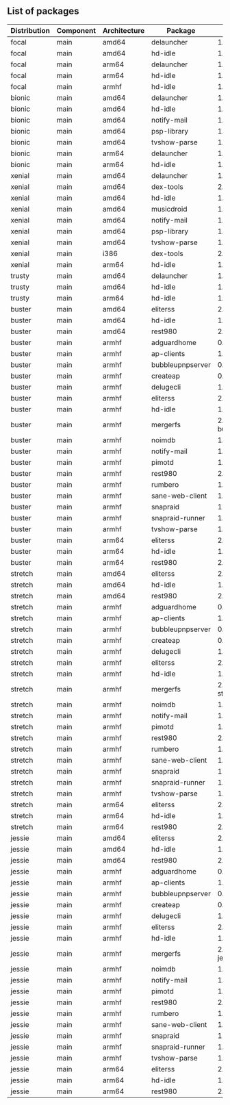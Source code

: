## List of packages

| Distribution | Component | Architecture | Package | Version |
| ------------ | ------ | -------- | ------- | ------- |
|focal|main|amd64|delauncher|1.5.1|
|focal|main|amd64|hd-idle|1.12|
|focal|main|arm64|delauncher|1.5.1|
|focal|main|arm64|hd-idle|1.12|
|focal|main|armhf|hd-idle|1.12|
|bionic|main|amd64|delauncher|1.5.1|
|bionic|main|amd64|hd-idle|1.12|
|bionic|main|amd64|notify-mail|1.2.2|
|bionic|main|amd64|psp-library|1.4.0|
|bionic|main|amd64|tvshow-parse|1.15.0|
|bionic|main|arm64|delauncher|1.5.1|
|bionic|main|arm64|hd-idle|1.11|
|xenial|main|amd64|delauncher|1.5.1|
|xenial|main|amd64|dex-tools|2.0-ado1|
|xenial|main|amd64|hd-idle|1.12|
|xenial|main|amd64|musicdroid|1.6.1|
|xenial|main|amd64|notify-mail|1.2.2|
|xenial|main|amd64|psp-library|1.4.0|
|xenial|main|amd64|tvshow-parse|1.15.0|
|xenial|main|i386|dex-tools|2.0-ado1|
|xenial|main|arm64|hd-idle|1.11|
|trusty|main|amd64|delauncher|1.5.1|
|trusty|main|amd64|hd-idle|1.12|
|trusty|main|arm64|hd-idle|1.11|
|buster|main|amd64|eliterss|2.27.0|
|buster|main|amd64|hd-idle|1.12|
|buster|main|amd64|rest980|2.1.0~ado4|
|buster|main|armhf|adguardhome|0.105.0|
|buster|main|armhf|ap-clients|1.1.1|
|buster|main|armhf|bubbleupnpserver|0.9-5~ado4|
|buster|main|armhf|createap|0.4.6~ado4|
|buster|main|armhf|delugecli|1.4.3|
|buster|main|armhf|eliterss|2.27.0|
|buster|main|armhf|hd-idle|1.12|
|buster|main|armhf|mergerfs|2.32.2~debian-buster|
|buster|main|armhf|noimdb|1.1.0|
|buster|main|armhf|notify-mail|1.2.2|
|buster|main|armhf|pimotd|1.2.0|
|buster|main|armhf|rest980|2.1.0~ado4|
|buster|main|armhf|rumbero|1.0.0|
|buster|main|armhf|sane-web-client|1.4|
|buster|main|armhf|snapraid|11.3-1|
|buster|main|armhf|snapraid-runner|1.1.0|
|buster|main|armhf|tvshow-parse|1.15.0|
|buster|main|arm64|eliterss|2.27.0|
|buster|main|arm64|hd-idle|1.12|
|buster|main|arm64|rest980|2.1.0~ado4|
|stretch|main|amd64|eliterss|2.27.0|
|stretch|main|amd64|hd-idle|1.12|
|stretch|main|amd64|rest980|2.1.0~ado4|
|stretch|main|armhf|adguardhome|0.105.0|
|stretch|main|armhf|ap-clients|1.1.1|
|stretch|main|armhf|bubbleupnpserver|0.9-5~ado4|
|stretch|main|armhf|createap|0.4.6~ado4|
|stretch|main|armhf|delugecli|1.4.3|
|stretch|main|armhf|eliterss|2.27.0|
|stretch|main|armhf|hd-idle|1.12|
|stretch|main|armhf|mergerfs|2.32.2~debian-stretch|
|stretch|main|armhf|noimdb|1.1.0|
|stretch|main|armhf|notify-mail|1.2.2|
|stretch|main|armhf|pimotd|1.2.0|
|stretch|main|armhf|rest980|2.1.0~ado4|
|stretch|main|armhf|rumbero|1.0.0|
|stretch|main|armhf|sane-web-client|1.4|
|stretch|main|armhf|snapraid|11.3-1|
|stretch|main|armhf|snapraid-runner|1.1.0|
|stretch|main|armhf|tvshow-parse|1.15.0|
|stretch|main|arm64|eliterss|2.27.0|
|stretch|main|arm64|hd-idle|1.12|
|stretch|main|arm64|rest980|2.1.0~ado4|
|jessie|main|amd64|eliterss|2.27.0|
|jessie|main|amd64|hd-idle|1.12|
|jessie|main|amd64|rest980|2.1.0~ado4|
|jessie|main|armhf|adguardhome|0.105.0|
|jessie|main|armhf|ap-clients|1.1.1|
|jessie|main|armhf|bubbleupnpserver|0.9-5~ado4|
|jessie|main|armhf|createap|0.4.6~ado4|
|jessie|main|armhf|delugecli|1.4.3|
|jessie|main|armhf|eliterss|2.27.0|
|jessie|main|armhf|hd-idle|1.12|
|jessie|main|armhf|mergerfs|2.32.4~debian-jessie|
|jessie|main|armhf|noimdb|1.1.0|
|jessie|main|armhf|notify-mail|1.2.2|
|jessie|main|armhf|pimotd|1.2.0|
|jessie|main|armhf|rest980|2.1.0~ado4|
|jessie|main|armhf|rumbero|1.0.0|
|jessie|main|armhf|sane-web-client|1.4|
|jessie|main|armhf|snapraid|11.3-1|
|jessie|main|armhf|snapraid-runner|1.1.0|
|jessie|main|armhf|tvshow-parse|1.15.0|
|jessie|main|arm64|eliterss|2.27.0|
|jessie|main|arm64|hd-idle|1.12|
|jessie|main|arm64|rest980|2.1.0~ado4|
